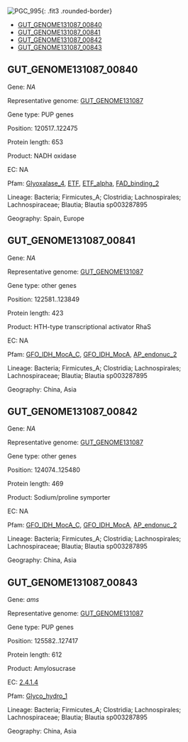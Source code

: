 ![PGC_995](../static/images/Clusters_figure/PGC_995.jpg){: .fit3 .rounded-border}

<ul id="myTab" class="nav nav-tabs">
  <li class="active">
        <a href="#tab1" data-toggle="tab">GUT_GENOME131087_00840</a>
  </li>
<li><a href="#tab2" data-toggle="tab">GUT_GENOME131087_00841</a></li>
<li><a href="#tab3" data-toggle="tab">GUT_GENOME131087_00842</a></li>
<li><a href="#tab4" data-toggle="tab">GUT_GENOME131087_00843</a></li>
</ul>

<div id="myTabContent" class="tab-content">
  <div class="tab-pane fade in active" id="tab1">

<h2 id="GUT_GENOME131087_00840">GUT_GENOME131087_00840</h2>
<p>Gene: <em>NA</em>
<p>Representative genome: <a href="https://www.ebi.ac.uk/metagenomics/genomes/MGYG-HGUT-02149">GUT_GENOME131087</a></p>
<p>Gene type: PUP genes</p>
<p>Position: 120517..122475</p>
<p>Protein length: 653</p>
<p>Product: NADH oxidase</p>
<p>EC: NA</p>
<p>Pfam: <a href="http://pfam.xfam.org/family/Glyoxalase_4">Glyoxalase_4</a>, <a href="http://pfam.xfam.org/family/ETF">ETF</a>, <a href="http://pfam.xfam.org/family/ETF_alpha">ETF_alpha</a>, <a href="http://pfam.xfam.org/family/FAD_binding_2">FAD_binding_2</a></p>
<p>Lineage: Bacteria; Firmicutes_A; Clostridia; Lachnospirales; Lachnospiraceae; Blautia; Blautia sp003287895</p>
<p>Geography: Spain, Europe</p>
  </div>

  <div class="tab-pane fade" id="tab2">

<h2 id="GUT_GENOME131087_00841">GUT_GENOME131087_00841</h2>
<p>Gene: <em>NA</em></p>
<p>Representative genome: <a href="https://www.ebi.ac.uk/metagenomics/genomes/MGYG-HGUT-02149">GUT_GENOME131087</a></p>
<p>Gene type: other genes</p>
<p>Position: 122581..123849</p>
<p>Protein length: 423</p>
<p>Product: HTH-type transcriptional activator RhaS</p>
<p>EC: NA</p>
<p>Pfam: <a href="http://pfam.xfam.org/family/GFO_IDH_MocA_C">GFO_IDH_MocA_C</a>, <a href="http://pfam.xfam.org/family/GFO_IDH_MocA">GFO_IDH_MocA</a>, <a href="http://pfam.xfam.org/family/AP_endonuc_2">AP_endonuc_2</a></p>
<p>Lineage: Bacteria; Firmicutes_A; Clostridia; Lachnospirales; Lachnospiraceae; Blautia; Blautia sp003287895</p>
<p>Geography: China, Asia</p>

  </div>
  <div class="tab-pane fade" id="tab3">

<h2 id="GUT_GENOME131087_00842">GUT_GENOME131087_00842</h2>
<p>Gene: <em>NA</em></p>
<p>Representative genome: <a href="https://www.ebi.ac.uk/metagenomics/genomes/MGYG-HGUT-02149">GUT_GENOME131087</a></p>
<p>Gene type: other genes</p>
<p>Position: 124074..125480</p>
<p>Protein length: 469</p>
<p>Product: Sodium/proline symporter</p>
<p>EC: NA</p>
<p>Pfam: <a href="http://pfam.xfam.org/family/GFO_IDH_MocA_C">GFO_IDH_MocA_C</a>, <a href="http://pfam.xfam.org/family/GFO_IDH_MocA">GFO_IDH_MocA</a>, <a href="http://pfam.xfam.org/family/AP_endonuc_2">AP_endonuc_2</a></p>
<p>Lineage: Bacteria; Firmicutes_A; Clostridia; Lachnospirales; Lachnospiraceae; Blautia; Blautia sp003287895</p>
<p>Geography: China, Asia</p>

  </div>
  <div class="tab-pane fade" id="tab4">

<h2 id="GUT_GENOME131087_00843">GUT_GENOME131087_00843</h2>
<p>Gene: <em>ams</em></p>
<p>Representative genome: <a href="https://www.ebi.ac.uk/metagenomics/genomes/MGYG-HGUT-02149">GUT_GENOME131087</a></p>
<p>Gene type: PUP genes</p>
<p>Position: 125582..127417</p>
<p>Protein length: 612</p>
<p>Product: Amylosucrase</p>
<p>EC: <a href="https://www.brenda-enzymes.org/enzyme.php?ecno=2.4.1.4">2.4.1.4</a></p>
<p>Pfam: <a href="http://pfam.xfam.org/family/Glyco_hydro_1">Glyco_hydro_1</a></p>

<p>Lineage: Bacteria; Firmicutes_A; Clostridia; Lachnospirales; Lachnospiraceae; Blautia; Blautia sp003287895</p>
<p>Geography: China, Asia</p>

  </div>
</div>
